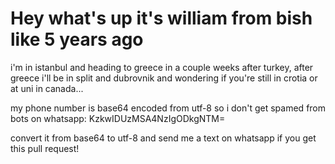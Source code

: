 # Hey what's up it's william from bish like 5 years ago 

i'm in istanbul and heading to greece in a couple weeks after turkey, after greece i'll be in split and dubrovnik and wondering if you're still in crotia or at uni in canada...

my phone number is base64 encoded from utf-8 so i don't get spamed from bots on whatsapp: KzkwIDUzMSA4NzIgODkgNTM=

convert it from base64 to utf-8 and send me a text on whatsapp if you get this pull request!

